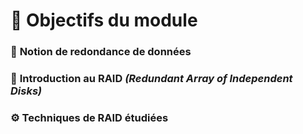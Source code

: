 # 🎯 **Objectifs du module**



### 🔁 **Notion de redondance de données**



### 💽 **Introduction au RAID** *(Redundant Array of Independent Disks)*



### **⚙️ Techniques de RAID étudiées**
